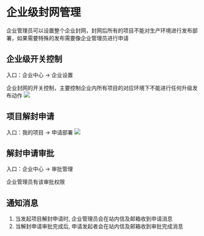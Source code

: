 # 企业级封网管理

企业管理员可以设置整个企业封网，封网后所有的项目不能对生产环境进行发布部署，如果需要特殊的发布需要像企业管理员进行申请

## 企业级开关控制
入口：企业中心 -> 企业设置

企业封网的开关控制，主要控制企业内所有项目的对应环境下不能进行任何升级发布动作
![](http://terminus-paas.oss-cn-hangzhou.aliyuncs.com/paas-doc/2020/09/14/f6f91247-c69a-4d2f-882d-c3fff6655843.png)

## 项目解封申请
入口：我的项目 -> 申请部署
![](http://terminus-paas.oss-cn-hangzhou.aliyuncs.com/paas-doc/2020/09/23/041d5f84-2a31-4ae9-9733-eee7f755ec26.png)

## 解封申请审批
入口：企业中心 -> 审批管理

企业管理员有该审批权限

## 通知消息

1. 当发起项目解封申请时, 企业管理员会在站内信及邮箱收到申请消息
2. 当解封申请审批完成后, 申请发起者会在站内信及邮箱收到审批完成消息
